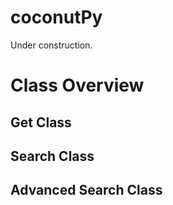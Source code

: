 # coconutPy
Under construction.

# Class Overview

## Get Class

## Search Class

## Advanced Search Class

